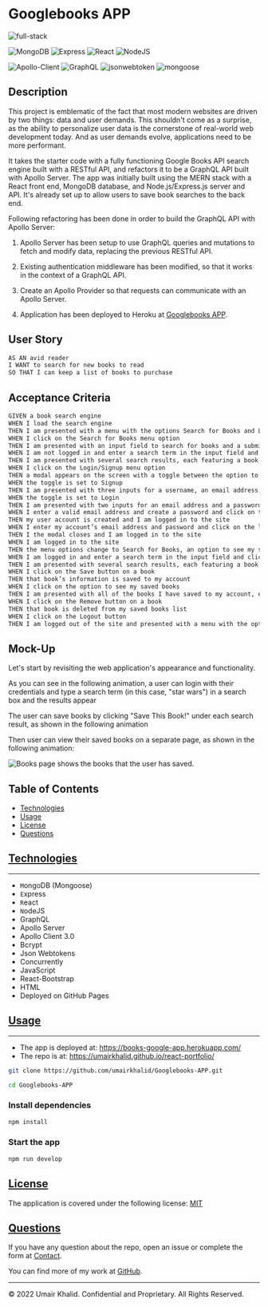 # Googlebooks APP

![full-stack](https://img.shields.io/badge/MERN-1?label=full-stack&style=for-the-badge&labelColor=orange&color=black)

![MongoDB](https://img.shields.io/badge/-MongoDB-darkgreen) ![Express](https://img.shields.io/badge/-Express-orange) ![React](https://img.shields.io/badge/-React-yellow) ![NodeJS](https://img.shields.io/badge/-NodeJS-darkred)

![Apollo-Client](https://img.shields.io/badge/3.6.9-0?label=Apollo-Client&style=flat-square&labelColor=yellow&color=black) ![GraphQL](https://img.shields.io/badge/16.5.0-0?label=GraphQL&style=flat-square&labelColor=darkred&color=black) ![jsonwebtoken](https://img.shields.io/badge/8.5.1-0?label=jsonwebtoken&style=flat-square&labelColor=darkgreen&color=black) ![mongoose](https://img.shields.io/badge/5.9.10-0?label=mongoose&style=flat-square&labelColor=darkblue&color=black)

## Description

This project is emblematic of the fact that most modern websites are driven by two things: data and user demands. This shouldn't come as a surprise, as the ability to personalize user data is the cornerstone of real-world web development today. And as user demands evolve, applications need to be more performant.

It takes the starter code with a fully functioning Google Books API search engine built with a RESTful API, and refactors it to be a GraphQL API built with Apollo Server. The app was initially built using the MERN stack with a React front end, MongoDB database, and Node.js/Express.js server and API. It's already set up to allow users to save book searches to the back end. 

Following refactoring has been done in order to build the GraphQL API with Apollo Server:

1. Apollo Server has been setup to use GraphQL queries and mutations to fetch and modify data, replacing the previous RESTful API.

2. Existing authentication middleware has been modified, so that it works in the context of a GraphQL API.

3. Create an Apollo Provider so that requests can communicate with an Apollo Server.

4. Application has been deployed to Heroku at [Googlebooks APP](https://books-google-app.herokuapp.com/).


## User Story

```md
AS AN avid reader
I WANT to search for new books to read
SO THAT I can keep a list of books to purchase
```


## Acceptance Criteria

```md
GIVEN a book search engine
WHEN I load the search engine
THEN I am presented with a menu with the options Search for Books and Login/Signup and an input field to search for books and a submit button
WHEN I click on the Search for Books menu option
THEN I am presented with an input field to search for books and a submit button
WHEN I am not logged in and enter a search term in the input field and click the submit button
THEN I am presented with several search results, each featuring a book’s title, author, description, image, and a link to that book on the Google Books site
WHEN I click on the Login/Signup menu option
THEN a modal appears on the screen with a toggle between the option to log in or sign up
WHEN the toggle is set to Signup
THEN I am presented with three inputs for a username, an email address, and a password, and a signup button
WHEN the toggle is set to Login
THEN I am presented with two inputs for an email address and a password and login button
WHEN I enter a valid email address and create a password and click on the signup button
THEN my user account is created and I am logged in to the site
WHEN I enter my account’s email address and password and click on the login button
THEN I the modal closes and I am logged in to the site
WHEN I am logged in to the site
THEN the menu options change to Search for Books, an option to see my saved books, and Logout
WHEN I am logged in and enter a search term in the input field and click the submit button
THEN I am presented with several search results, each featuring a book’s title, author, description, image, and a link to that book on the Google Books site and a button to save a book to my account
WHEN I click on the Save button on a book
THEN that book’s information is saved to my account
WHEN I click on the option to see my saved books
THEN I am presented with all of the books I have saved to my account, each featuring the book’s title, author, description, image, and a link to that book on the Google Books site and a button to remove a book from my account
WHEN I click on the Remove button on a book
THEN that book is deleted from my saved books list
WHEN I click on the Logout button
THEN I am logged out of the site and presented with a menu with the options Search for Books and Login/Signup and an input field to search for books and a submit button  
```


## Mock-Up

Let's start by revisiting the web application's appearance and functionality.

As you can see in the following animation, a user can login with their credentials and type a search term (in this case, "star wars") in a search box and the results appear

The user can save books by clicking "Save This Book!" under each search result, as shown in the following animation

Then user can view their saved books on a separate page, as shown in the following animation:

![Books page shows the books that the user has saved.](./client/assets/app_demo.gif)

## Table of Contents

- [Technologies](#technologies)
- [Usage](#usage)
- [License](#license)
- [Questions](#questions)

## [Technologies](#table-of-contents)
---

- `M`ongoDB (Mongoose)
- `E`xpress
- `R`eact
- `N`odeJS
- GraphQL
- Apollo Server
- Apollo Client 3.0
- Bcrypt
- Json Webtokens
- Concurrently
- JavaScript
- React-Bootstrap
- HTML
- Deployed on GitHub Pages

## [Usage](#table-of-contents)
---

- The app is deployed at: https://books-google-app.herokuapp.com/
- The repo is at: https://umairkhalid.github.io/react-portfolio/



```sh
git clone https://github.com/umairkhalid/Googlebooks-APP.git

cd Googlebooks-APP
```

### Install dependencies

```sh
npm install
```

### Start the app

```sh
npm run develop
```
## [License](#table-of-contents)

The application is covered under the following license: [MIT](https://choosealicense.com/licenses/mit/)

## [Questions](#table-of-contents)

If you have any question about the repo, open an issue or complete the form at [Contact](https://umairkhalid.github.io/react-portfolio/#contact).

You can find more of my work at [GitHub](https://github.com/umairkhalid).

---
© 2022 Umair Khalid. Confidential and Proprietary. All Rights Reserved.
